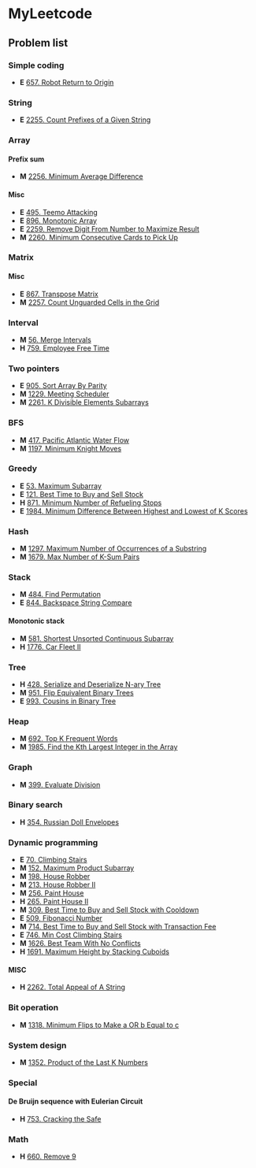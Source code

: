 # MyLeetcode

## Problem list
### Simple coding
- **E** [657. Robot Return to Origin](./solutions/657.cpp)

### String
- **E** [2255. Count Prefixes of a Given String](./solutions/2255.cpp)

### Array
#### Prefix sum
- **M** [2256. Minimum Average Difference](./solutions/2256.cpp)
#### Misc
- **E** [495. Teemo Attacking](./solutions/495.cpp)
- **E** [896. Monotonic Array](./solutions/896.cpp)
- **E** [2259. Remove Digit From Number to Maximize Result](./solutions/2259.cpp)
- **M** [2260. Minimum Consecutive Cards to Pick Up](./solutions/2260.cpp)

### Matrix
#### Misc
- **E** [867. Transpose Matrix](./solutions/867.cpp)
- **M** [2257. Count Unguarded Cells in the Grid](./solutions/2257.cpp)

### Interval
- **M** [56. Merge Intervals](./solutions/56.cpp)
- **H** [759. Employee Free Time](./solutions/759.cpp)

### Two pointers
- **E** [905. Sort Array By Parity](./solutions/905.cpp)
- **M** [1229. Meeting Scheduler](./solutions/1229.cpp)
- **M** [2261. K Divisible Elements Subarrays](./solutions/2261.cpp)

### BFS
- **M** [417. Pacific Atlantic Water Flow](./solutions/417.cpp)
- **M** [1197. Minimum Knight Moves](./solutions/1197.cpp)

### Greedy
- **E** [53. Maximum Subarray](./solutions/53.cpp)
- **E** [121. Best Time to Buy and Sell Stock](./solutions/121.cpp)
- **H** [871. Minimum Number of Refueling Stops](./solutions/871.cpp)
- **E** [1984. Minimum Difference Between Highest and Lowest of K Scores](./solutions/1984.cpp)

### Hash
- **M** [1297. Maximum Number of Occurrences of a Substring](./solutions/1297.cpp)
- **M** [1679. Max Number of K-Sum Pairs](./solutions/1679.cpp)

### Stack
- **M** [484. Find Permutation](./solutions/484.cpp)
- **E** [844. Backspace String Compare](./solutions/844.cpp)
#### Monotonic stack
- **M** [581. Shortest Unsorted Continuous Subarray](./solutions/581.cpp)
- **H** [1776. Car Fleet II](./solutions/1776.cpp)

### Tree
- **H** [428. Serialize and Deserialize N-ary Tree](./solutions/428.cpp)
- **M** [951. Flip Equivalent Binary Trees](./solutions/951.cpp)
- **E** [993. Cousins in Binary Tree](./solutions/993.cpp)

### Heap
- **M** [692. Top K Frequent Words](./solutions/692.cpp)
- **M** [1985. Find the Kth Largest Integer in the Array](./solutions/1985.cpp)

### Graph
- **M** [399. Evaluate Division](./solutions/399.cpp)

### Binary search
- **H** [354. Russian Doll Envelopes](./solutions/354.cpp)

### Dynamic programming
- **E** [70. Climbing Stairs](./solutions/70.cpp)
- **M** [152. Maximum Product Subarray](./solutions/152.cpp)
- **M** [198. House Robber](./solutions/198.cpp)
- **M** [213. House Robber II](./solutions/213.cpp)
- **M** [256. Paint House](./solutions/256.cpp)
- **H** [265. Paint House II](./solutions/265.cpp)
- **M** [309. Best Time to Buy and Sell Stock with Cooldown](./solutions/309.cpp)
- **E** [509. Fibonacci Number](./solutions/509.cpp)
- **M** [714. Best Time to Buy and Sell Stock with Transaction Fee](./solutions/714.cpp)
- **E** [746. Min Cost Climbing Stairs](./solutions/746.cpp)
- **M** [1626. Best Team With No Conflicts](./solutions/1626.cpp)
- **H** [1691. Maximum Height by Stacking Cuboids](./solutions/1691.cpp)
#### MISC
- **H** [2262. Total Appeal of A String](./solutions/2262.cpp)

### Bit operation
- **M** [1318. Minimum Flips to Make a OR b Equal to c](./solutions/1318.cpp)

### System design
- **M** [1352. Product of the Last K Numbers](./solutions/1352.cpp)

### Special
#### De Bruijn sequence with Eulerian Circuit
- **H** [753. Cracking the Safe](./solutions/753.cpp)

### Math
- **H** [660. Remove 9](./solutions/660.cpp)